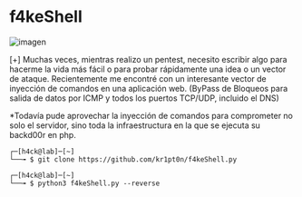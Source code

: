 # f4keShell
![imagen](https://depthsecurity.com/assets/images/features/2017-10-12_14-06-18.png)

[+] Muchas veces, mientras realizo un pentest, necesito escribir algo para hacerme la vida más fácil o para probar rápidamente una idea o un vector de ataque. Recientemente me encontré con un interesante vector de inyección de comandos en una aplicación web.
(ByPass de Bloqueos para salida de datos por ICMP y todos los puertos TCP/UDP, incluido el DNS)

*Todavía pude aprovechar la inyección de comandos para comprometer no solo el servidor, sino toda la infraestructura en la que se ejecuta su backd00r en php.

    ┌─[h4ck@lab]─[~]
    └──╼ $ git clone https://github.com/kr1pt0n/f4keShell.py
    
    ┌─[h4ck@lab]─[~]
    └──╼ $ python3 f4keShell.py --reverse
